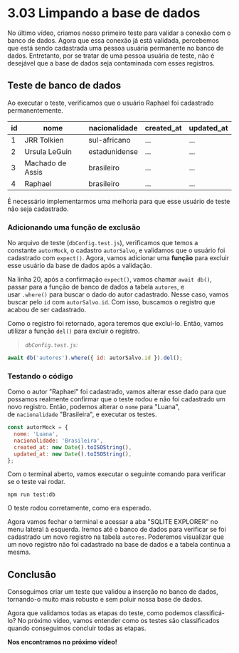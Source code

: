 # 3.03 Limpando a base de dados
No último vídeo, criamos nosso primeiro teste para validar a conexão com o banco de dados. Agora que essa conexão já está validada, percebemos que está sendo cadastrada uma pessoa usuária permanente no banco de dados. Entretanto, por se tratar de uma pessoa usuária de teste, não é desejável que a base de dados seja contaminada com esses registros.

## Teste de banco de dados

Ao executar o teste, verificamos que o usuário Raphael foi cadastrado permanentemente.

|id|nome|nacionalidade|created_at|updated_at|
|---|---|---|---|---|
|1|JRR Tolkien|sul-africano|…|…|
|2|Ursula LeGuin|estadunidense|…|…|
|3|Machado de Assis|brasileiro|…|…|
|4|Raphael|brasileiro|…|…|

É necessário implementarmos uma melhoria para que esse usuário de teste não seja cadastrado.

### Adicionando uma função de exclusão

No arquivo de teste (`dbConfig.test.js`), verificamos que temos a constante `autorMock`, o cadastro `autorSalvo`, e validamos que o usuário foi cadastrado com `expect()`. Agora, vamos adicionar uma **função** para excluir esse usuário da base de dados após a validação.

Na linha 20, após a confirmação `expect()`, vamos chamar `await db()`, passar para a função de banco de dados a tabela `autores`, e usar `.where()` para buscar o dado do autor cadastrado. Nesse caso, vamos buscar pelo `id` com `autorSalvo.id`. Com isso, buscamos o registro que acabou de ser cadastrado.

Como o registro foi retornado, agora teremos que excluí-lo. Então, vamos utilizar a função `del()` para excluir o registro.

> _`dbConfig.test.js`:_

```js
await db('autores').where({ id: autorSalvo.id }).del();
```

### Testando o código

Como o autor "Raphael" foi cadastrado, vamos alterar esse dado para que possamos realmente confirmar que o teste rodou e não foi cadastrado um novo registro. Então, podemos alterar o `nome` para "Luana", de `nacionalidade` "Brasileira", e executar os testes.

```js
const autorMock = {
  nome: 'Luana',
  nacionalidade: 'Brasileira',
  created_at: new Date().toISOString(),
  updated_at: new Date().toISOString(),
};
```

Com o terminal aberto, vamos executar o seguinte comando para verificar se o teste vai rodar.

```console
npm run test:db
```

O teste rodou corretamente, como era esperado.

Agora vamos fechar o terminal e acessar a aba "SQLITE EXPLORER" no menu lateral à esquerda. Iremos até o banco de dados para verificar se foi cadastrado um novo registro na tabela `autores`. Poderemos visualizar que um novo registro não foi cadastrado na base de dados e a tabela continua a mesma.

## Conclusão

Conseguimos criar um teste que validou a inserção no banco de dados, tornando-o muito mais robusto e sem poluir nossa base de dados.

Agora que validamos todas as etapas do teste, como podemos classificá-lo? No próximo vídeo, vamos entender como os testes são classificados quando conseguimos concluir todas as etapas.

**Nos encontramos no próximo vídeo!**